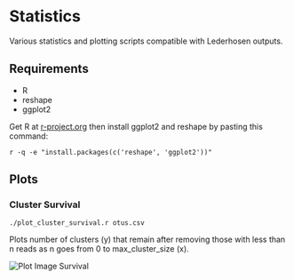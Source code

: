 # Statistics

Various statistics and plotting scripts compatible with Lederhosen outputs.

## Requirements

- R
- reshape
- ggplot2

Get R at [r-project.org](http://www.r-project.org/) then install ggplot2 and reshape by pasting this command:

`r -q -e "install.packages(c('reshape', 'ggplot2'))"`

## Plots

### Cluster Survival

`./plot_cluster_survival.r otus.csv`

Plots number of clusters (y) that remain after removing those with less than n reads as n goes from 0 to max_cluster_size (x).

![Plot Image Survival](http://i.imgur.com/d8LFR.png)
